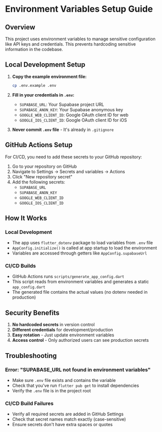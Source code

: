 # Environment Variables Setup Guide

## Overview

This project uses environment variables to manage sensitive configuration like API keys and credentials. This prevents hardcoding sensitive information in the codebase.

## Local Development Setup

1. **Copy the example environment file:**
   ```bash
   cp .env.example .env
   ```

2. **Fill in your credentials in `.env`:**
   - `SUPABASE_URL`: Your Supabase project URL
   - `SUPABASE_ANON_KEY`: Your Supabase anonymous key
   - `GOOGLE_WEB_CLIENT_ID`: Google OAuth client ID for web
   - `GOOGLE_IOS_CLIENT_ID`: Google OAuth client ID for iOS

3. **Never commit `.env` file** - It's already in `.gitignore`

## GitHub Actions Setup

For CI/CD, you need to add these secrets to your GitHub repository:

1. Go to your repository on GitHub
2. Navigate to Settings → Secrets and variables → Actions
3. Click "New repository secret"
4. Add the following secrets:
   - `SUPABASE_URL`
   - `SUPABASE_ANON_KEY`
   - `GOOGLE_WEB_CLIENT_ID`
   - `GOOGLE_IOS_CLIENT_ID`

## How It Works

### Local Development
- The app uses `flutter_dotenv` package to load variables from `.env` file
- `AppConfig.initialize()` is called at app startup to load the environment
- Variables are accessed through getters like `AppConfig.supabaseUrl`

### CI/CD Builds
- GitHub Actions runs `scripts/generate_app_config.dart`
- This script reads from environment variables and generates a static `app_config.dart`
- The generated file contains the actual values (no dotenv needed in production)

## Security Benefits

1. **No hardcoded secrets** in version control
2. **Different credentials** for development/production
3. **Easy rotation** - Just update environment variables
4. **Access control** - Only authorized users can see production secrets

## Troubleshooting

### Error: "SUPABASE_URL not found in environment variables"
- Make sure `.env` file exists and contains the variable
- Check that you've run `flutter pub get` to install dependencies
- Verify the `.env` file is in the project root

### CI/CD Build Failures
- Verify all required secrets are added in GitHub Settings
- Check that secret names match exactly (case-sensitive)
- Ensure secrets don't have extra spaces or quotes